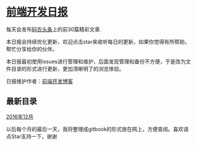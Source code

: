 # [前端开发日报](https://github.com/kujian/frontendDaily/) 

每天会发布[码农头条](http://hao.caibaojian.com)上的前30篇精彩文章.

本日报会持续优化更新，欢迎点击star来收听每日的更新，如果你觉得有所帮助，帮忙分享给你的伙伴。

本日报最初使用issues进行管理和维护，后面发现管理和备份不方便，于是改为文件目录的形式进行更新，更加清晰明了的浏览体验。

日报维护作者：[前端开发博客](http://caibaojian.com)

## 最新目录

[2016年12月](https://github.com/kujian/frontendDaily/tree/master/2016/12)

以后每个月的最后一天，我将整理成gitbook的形式放在网上，方便查阅。喜欢请点Star支持一下，谢谢

